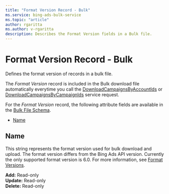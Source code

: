 ```yaml
---
title: "Format Version Record - Bulk"
ms.service: bing-ads-bulk-service
ms.topic: "article"
author: rgaritta
ms.author: v-rgaritta
description: Describes the Format Version fields in a Bulk file.
---
```

# Format Version Record - Bulk
Defines the format version of records in a bulk file.

The *Format Version* record is included in the Bulk download file automatically everytime you call the [DownloadCampaignsByAccountIds](downloadcampaignsbyaccountids.md) or [DownloadCampaignsByCampaignIds](downloadcampaignsbycampaignids.md) service request. 

For the *Format Version* record, the following attribute fields are available in the [Bulk File Schema](bulk-file-schema.md). 

- [Name](#name)

## <a name="name"></a>Name
This string represents the format version used for bulk download and upload. The format version differs from the Bing Ads API version. Currently the only supported format version is 6.0. For more information, see [Format Versions](bulk-file-schema.md#formatversions).

**Add:** Read-only  
**Update:** Read-only  
**Delete:** Read-only  
